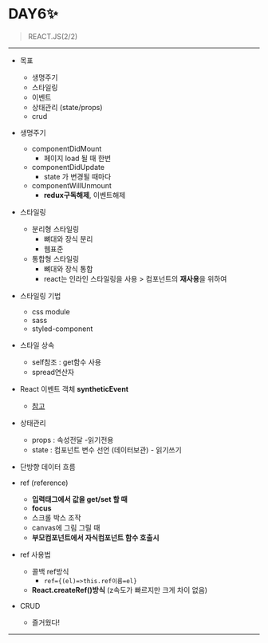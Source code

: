 # DAY6✨

> REACT.JS(2/2)
 --- 

 * 목표
    - 생명주기
    - 스타일링
    - 이벤트
    - 상태관리 (state/props)
    - crud

 * 생명주기
    - componentDidMount
      + 페이지 load 될 때 한번
    - componentDidUpdate
      + state 가 변경될 때마다
    - componentWillUnmount
      + **redux구독해제**, 이벤트해제

 * 스타일링
    - 분리형 스타일링
      + 뼈대와 장식 분리
      + 웹표준
    - 통합형 스타일링
      + 뼈대와 장식 통합
      + react는 인라인 스타일링을 사용 > 컴포넌트의 **재사용**을 위하여

 * 스타일링 기법
    - css module
    - sass
    - styled-component

 * 스타일 상속
    - self참조 :  get함수 사용
    - spread연산자

 * React 이벤트 객체 **syntheticEvent**
    - [참고](https://reactjs.org/docs/events.html)

 * 상태관리
    - props : 속성전달 -읽기전용
    - state : 컴포넌트 변수 선언 (데이터보관) - 읽기쓰기

 * 단방향 데이터 흐름

 * ref (reference)
    - **입력태그에서 값을 get/set 할 때**
    - **focus**
    - 스크롤 박스 조작
    - canvas에 그림 그릴 때
    - **부모컴포넌트에서 자식컴포넌트 함수 호출시**
   
 * ref 사용법
    - 콜백 ref방식
      + ```ref={(el)=>this.ref이름=el}```
    - **React.createRef()방식** (z속도가 빠르지만 크게 차이 없음)

 * CRUD
    - 즐거웠다!
 ---
